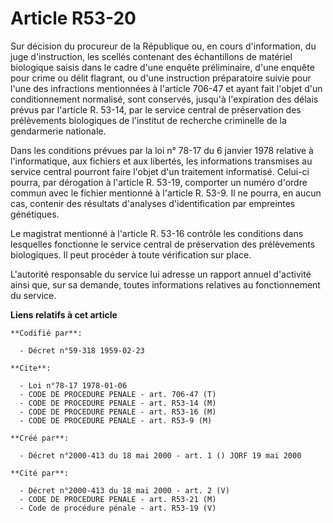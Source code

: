 # Article R53-20

Sur décision du procureur de la République ou, en cours d'information, du juge d'instruction, les scellés contenant des
échantillons de matériel biologique saisis dans le cadre d'une enquête préliminaire, d'une enquête pour crime ou délit
flagrant, ou d'une instruction préparatoire suivie pour l'une des infractions mentionnées à l'article 706-47 et ayant fait
l'objet d'un conditionnement normalisé, sont conservés, jusqu'à l'expiration des délais prévus par l'article R. 53-14, par le
service central de préservation des prélèvements biologiques de l'institut de recherche criminelle de la gendarmerie
nationale.

Dans les conditions prévues par la loi n° 78-17 du 6 janvier 1978 relative à l'informatique, aux fichiers et aux libertés,
les informations transmises au service central pourront faire l'objet d'un traitement informatisé. Celui-ci pourra, par
dérogation à l'article R. 53-19, comporter un numéro d'ordre commun avec le fichier mentionné à l'article R. 53-9. Il ne
pourra, en aucun cas, contenir des résultats d'analyses d'identification par empreintes génétiques.

Le magistrat mentionné à l'article R. 53-16 contrôle les conditions dans lesquelles fonctionne le service central de
préservation des prélèvements biologiques. Il peut procéder à toute vérification sur place.

L'autorité responsable du service lui adresse un rapport annuel d'activité ainsi que, sur sa demande, toutes informations
relatives au fonctionnement du service.

**Liens relatifs à cet article**

	**Codifié par**:

	  - Décret n°59-318 1959-02-23

	**Cite**:

	  - Loi n°78-17 1978-01-06
	  - CODE DE PROCEDURE PENALE - art. 706-47 (T)
	  - CODE DE PROCEDURE PENALE - art. R53-14 (M)
	  - CODE DE PROCEDURE PENALE - art. R53-16 (M)
	  - CODE DE PROCEDURE PENALE - art. R53-9 (M)

	**Créé par**:

	  - Décret n°2000-413 du 18 mai 2000 - art. 1 () JORF 19 mai 2000

	**Cité par**:

	  - Décret n°2000-413 du 18 mai 2000 - art. 2 (V)
	  - CODE DE PROCEDURE PENALE - art. R53-21 (M)
	  - Code de procédure pénale - art. R53-19 (V)
